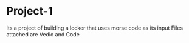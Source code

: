 # Project-1
Its a project of building a locker that uses morse code as its input
Files attached are Vedio and Code
